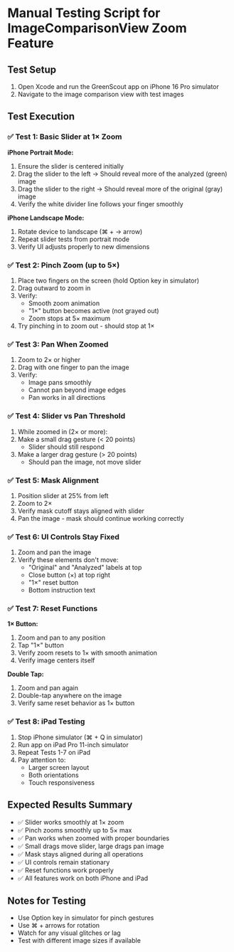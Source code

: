 # Manual Testing Script for ImageComparisonView Zoom Feature

## Test Setup
1. Open Xcode and run the GreenScout app on iPhone 16 Pro simulator
2. Navigate to the image comparison view with test images

## Test Execution

### ✅ Test 1: Basic Slider at 1× Zoom

**iPhone Portrait Mode:**
1. Ensure the slider is centered initially
2. Drag the slider to the left → Should reveal more of the analyzed (green) image
3. Drag the slider to the right → Should reveal more of the original (gray) image
4. Verify the white divider line follows your finger smoothly

**iPhone Landscape Mode:**
1. Rotate device to landscape (⌘ + → arrow)
2. Repeat slider tests from portrait mode
3. Verify UI adjusts properly to new dimensions

### ✅ Test 2: Pinch Zoom (up to 5×)

1. Place two fingers on the screen (hold Option key in simulator)
2. Drag outward to zoom in
3. Verify:
   - Smooth zoom animation
   - "1×" button becomes active (not grayed out)
   - Zoom stops at 5× maximum
4. Try pinching in to zoom out - should stop at 1×

### ✅ Test 3: Pan When Zoomed

1. Zoom to 2× or higher
2. Drag with one finger to pan the image
3. Verify:
   - Image pans smoothly
   - Cannot pan beyond image edges
   - Pan works in all directions

### ✅ Test 4: Slider vs Pan Threshold

1. While zoomed in (2× or more):
2. Make a small drag gesture (< 20 points)
   - Slider should still respond
3. Make a larger drag gesture (> 20 points)
   - Should pan the image, not move slider

### ✅ Test 5: Mask Alignment

1. Position slider at 25% from left
2. Zoom to 2×
3. Verify mask cutoff stays aligned with slider
4. Pan the image - mask should continue working correctly

### ✅ Test 6: UI Controls Stay Fixed

1. Zoom and pan the image
2. Verify these elements don't move:
   - "Original" and "Analyzed" labels at top
   - Close button (×) at top right
   - "1×" reset button
   - Bottom instruction text

### ✅ Test 7: Reset Functions

**1× Button:**
1. Zoom and pan to any position
2. Tap "1×" button
3. Verify zoom resets to 1× with smooth animation
4. Verify image centers itself

**Double Tap:**
1. Zoom and pan again
2. Double-tap anywhere on the image
3. Verify same reset behavior as 1× button

### ✅ Test 8: iPad Testing

1. Stop iPhone simulator (⌘ + Q in simulator)
2. Run app on iPad Pro 11-inch simulator
3. Repeat Tests 1-7 on iPad
4. Pay attention to:
   - Larger screen layout
   - Both orientations
   - Touch responsiveness

## Expected Results Summary

- ✅ Slider works smoothly at 1× zoom
- ✅ Pinch zooms smoothly up to 5× max
- ✅ Pan works when zoomed with proper boundaries
- ✅ Small drags move slider, large drags pan image
- ✅ Mask stays aligned during all operations
- ✅ UI controls remain stationary
- ✅ Reset functions work properly
- ✅ All features work on both iPhone and iPad

## Notes for Testing
- Use Option key in simulator for pinch gestures
- Use ⌘ + arrows for rotation
- Watch for any visual glitches or lag
- Test with different image sizes if available
